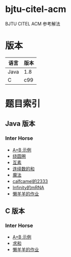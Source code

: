 # bjtu-citel-acm
BJTU CITEL ACM 参考解法

# 版本

| 语言 | 版本 |
|---|---|
| Java | 1.8 |
| C | c99 |


# 题目索引
## Java 版本
### Inter Horse
- [A+B 示例](https://github.com/bjtu-acm/bjtu-citel-acm/blob/master/java/src/cn/interhorse/Q001/Main.java)
- [绕圆圈](https://github.com/bjtu-acm/bjtu-citel-acm/blob/master/java/src/cn/interhorse/Q002/Main.java)
- [互素](https://github.com/bjtu-acm/bjtu-citel-acm/blob/master/java/src/cn/interhorse/Q003/Main.java)
- [连续数的和](https://github.com/bjtu-acm/bjtu-citel-acm/blob/master/java/src/cn/interhorse/Q004/Main.java)
- [魔法](https://github.com/bjtu-acm/bjtu-citel-acm/blob/master/java/src/cn/interhorse/Q005/Main.java)
- [calfcamel的2333](https://github.com/bjtu-acm/bjtu-citel-acm/blob/master/java/src/cn/interhorse/Q006/Main.java)
- [Infinity的mRNA](https://github.com/bjtu-acm/bjtu-citel-acm/blob/master/java/src/cn/interhorse/Q007/Main.java)
- [懒羊羊的作业](https://github.com/bjtu-acm/bjtu-citel-acm/blob/master/java/src/cn/interhorse/Q009/Main.java)

## C 版本
### Inter Horse
- [A+B 示例](https://github.com/bjtu-acm/bjtu-citel-acm/blob/master/c/interhorse/Q001.c)
- [求和](https://github.com/bjtu-acm/bjtu-citel-acm/blob/master/c/interhorse/Q008.c)
- [懒羊羊的作业](https://github.com/bjtu-acm/bjtu-citel-acm/blob/master/c/interhorse/Q009.c)

